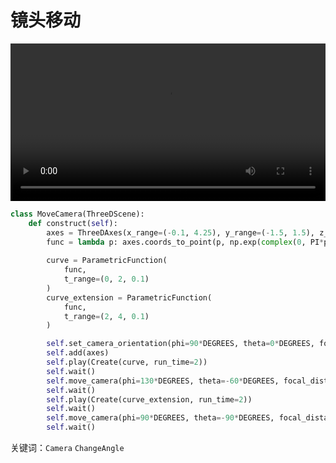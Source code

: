 # 镜头移动

<video controls loop style="width:100%;">
    <source src=../_static/MoveCamera.mp4 type="video/mp4"> </source>
</video>

```python
class MoveCamera(ThreeDScene):
    def construct(self):
        axes = ThreeDAxes(x_range=(-0.1, 4.25), y_range=(-1.5, 1.5), z_range=(-1.5, 1.5), y_length=5, z_length=5)
        func = lambda p: axes.coords_to_point(p, np.exp(complex(0, PI*p)).real, np.exp(complex(0, PI*p)).imag)
        
        curve = ParametricFunction(
            func,
            t_range=(0, 2, 0.1)
        )
        curve_extension = ParametricFunction(
            func,
            t_range=(2, 4, 0.1)
        )

        self.set_camera_orientation(phi=90*DEGREES, theta=0*DEGREES, focal_distance=10000)
        self.add(axes)
        self.play(Create(curve, run_time=2))
        self.wait()
        self.move_camera(phi=130*DEGREES, theta=-60*DEGREES, focal_distance=10000)
        self.wait()
        self.play(Create(curve_extension, run_time=2))
        self.wait()
        self.move_camera(phi=90*DEGREES, theta=-90*DEGREES, focal_distance=10000)
        self.wait()
```

关键词：`Camera` `ChangeAngle`